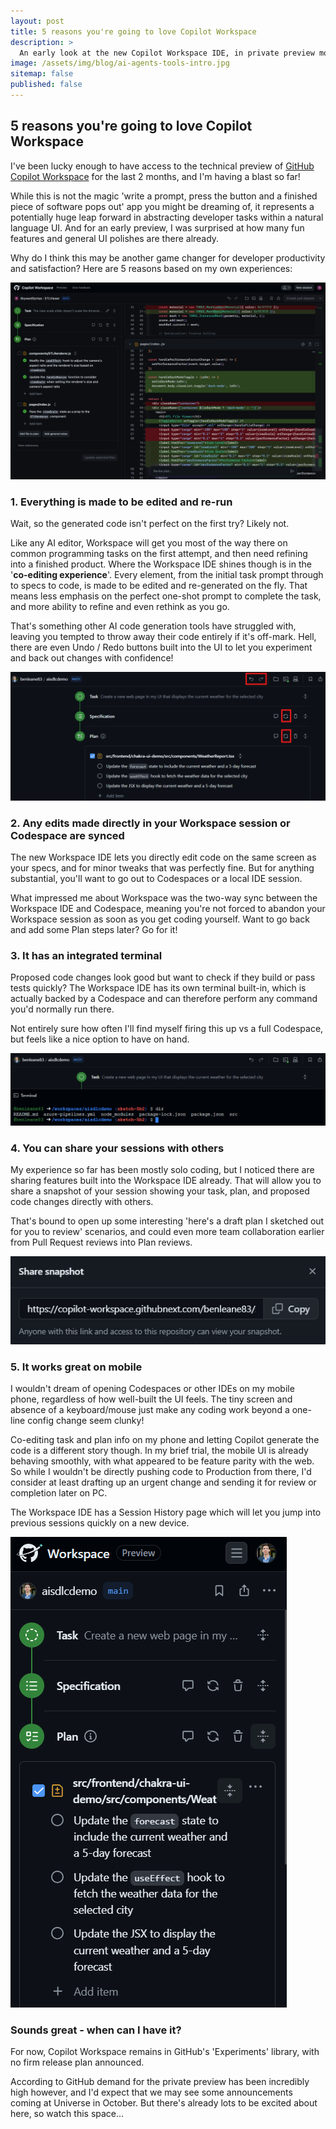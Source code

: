 ```yaml
---
layout: post
title: 5 reasons you're going to love Copilot Workspace
description: >
  An early look at the new Copilot Workspace IDE, in private preview mode from GitHub and already featuring some exciting features
image: /assets/img/blog/ai-agents-tools-intro.jpg
sitemap: false
published: false
---
```


## 5 reasons you're going to love Copilot Workspace

I've been lucky enough to have access to the technical preview of [GitHub Copilot Workspace](https://githubnext.com/projects/copilot-workspace) for the last 2 months, and I'm having a blast so far!

While this is not the magic 'write a prompt, press the button and a finished piece of software pops out' app you might be dreaming of, it represents a potentially huge leap forward in abstracting developer tasks within a natural language UI. And for an early preview, I was surprised at how many fun features and general UI polishes are there already.

Why do I think this may be another game changer for developer productivity and satisfaction? Here are 5 reasons based on my own experiences:

![Workspace IDE](/assets/img/blog/workspace-ide.png)

### 1. Everything is made to be edited and re-run

Wait, so the generated code isn't perfect on the first try?
Likely not. 

Like any AI editor, Workspace will get you most of the way there on common programming tasks on the first attempt, and then need refining into a finished product.
Where the Workspace IDE shines though is in the '**co-editing experience**'. Every element, from the initial task prompt through to specs to code, is made to be edited and re-generated on the fly.
That means less emphasis on the perfect one-shot prompt to complete the task, and more ability to refine and even rethink as you go.

That's something other AI code generation tools have struggled with, leaving you tempted to throw away their code entirely if it's off-mark.
Hell, there are even Undo / Redo buttons built into the UI to let you experiment and back out changes with confidence!

![Workspace Regeneration](/assets/img/blog/workspace-regen.png)

### 2. Any edits made directly in your Workspace session or Codespace are synced

The new Workspace IDE lets you directly edit code on the same screen as your specs, and for minor tweaks that was perfectly fine.
But for anything substantial, you'll want to go out to Codespaces or a local IDE session.

What impressed me about Workspace was the two-way sync between the Workspace IDE and Codespace, meaning you're not forced to abandon your Workspace session as soon as you get coding yourself.
Want to go back and add some Plan steps later? Go for it!

### 3. It has an integrated terminal

Proposed code changes look good but want to check if they build or pass tests quickly?
The Workspace IDE has its own terminal built-in, which is actually backed by a Codespace and can therefore perform any command you'd normally run there.

Not entirely sure how often I'll find myself firing this up vs a full Codespace, but feels like a nice option to have on hand.

![Workspace Terminal](/assets/img/blog/workspace-terminal.png)

### 4. You can share your sessions with others

My experience so far has been mostly solo coding, but I noticed there are sharing features built into the Workspace IDE already.
That will allow you to share a snapshot of your session showing your task, plan, and proposed code changes directly with others.

That's bound to open up some interesting 'here's a draft plan I sketched out for you to review' scenarios, and could even more team collaboration earlier from Pull Request reviews into Plan reviews.

![Workspace Sharing](/assets/img/blog/workspace-sharing.png)

### 5. It works great on mobile

I wouldn't dream of opening Codespaces or other IDEs on my mobile phone, regardless of how well-built the UI feels. The tiny screen and absence of a keyboard/mouse just make any coding work beyond a one-line config change seem clunky! 

Co-editing task and plan info on my phone and letting Copilot generate the code is a different story though. In my brief trial, the mobile UI is already behaving smoothly, with what appeared to be feature parity with the web. So while I wouldn't be directly pushing code to Production from there, I'd consider at least drafting up an urgent change and sending it for review or completion later on PC. 

The Workspace IDE has a Session History page which will let you jump into previous sessions quickly on a new device.

![Workspace On Mobile](/assets/img/blog/workspace-mobile.png)

### Sounds great - when can I have it?

For now, Copilot Workspace remains in GitHub's 'Experiments' library, with no firm release plan announced. 

According to GitHub demand for the private preview has been incredibly high however, and I'd expect that we may see some announcements coming at Universe in October. But there's already lots to be excited about here, so watch this space...